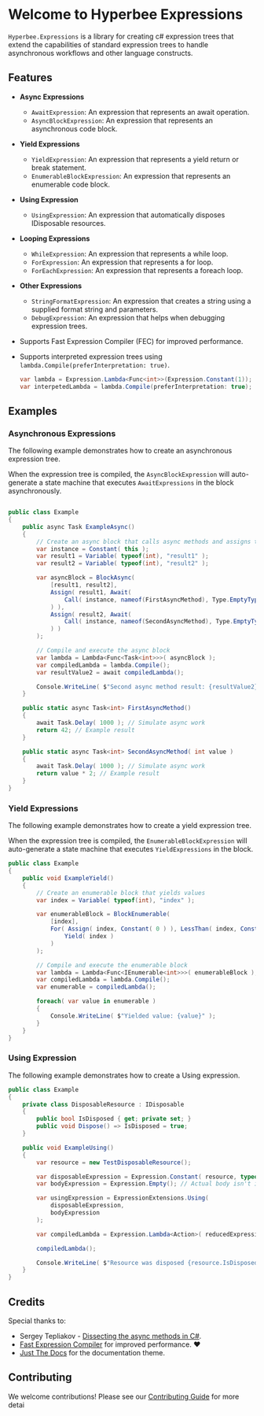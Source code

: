 ﻿# Welcome to Hyperbee Expressions

`Hyperbee.Expressions` is a library for creating c# expression trees that extend the capabilities of standard expression 
trees to handle asynchronous workflows and other language constructs.

## Features

* **Async Expressions**
    * `AwaitExpression`: An expression that represents an await operation.
    * `AsyncBlockExpression`: An expression that represents an asynchronous code block.

* **Yield Expressions**
    * `YieldExpression`: An expression that represents a yield return or break statement.
    * `EnumerableBlockExpression`: An expression that represents an enumerable code block.

* **Using Expression**
    * `UsingExpression`: An expression that automatically disposes IDisposable resources.

* **Looping Expressions**
    * `WhileExpression`: An expression that represents a while loop.
    * `ForExpression`: An expression that represents a for loop.
    * `ForEachExpression`: An expression that represents a foreach loop.

* **Other Expressions**
    * `StringFormatExpression`: An expression that creates a string using a supplied format string and parameters.
    * `DebugExpression`: An expression that helps when debugging expression trees.

* Supports Fast Expression Compiler (FEC) for improved performance.

* Supports interpreted expression trees using `lambda.Compile(preferInterpretation: true)`. 
    ```csharp
    var lambda = Expression.Lambda<Func<int>>(Expression.Constant(1));
    var interpetedLambda = lambda.Compile(preferInterpretation: true);
    ```

## Examples

### Asynchronous Expressions

The following example demonstrates how to create an asynchronous expression tree.

When the expression tree is compiled, the `AsyncBlockExpression` will auto-generate a state machine that executes 
`AwaitExpressions` in the block asynchronously.

```csharp

public class Example
{
    public async Task ExampleAsync()
    {
        // Create an async block that calls async methods and assigns their results
        var instance = Constant( this );
        var result1 = Variable( typeof(int), "result1" );
        var result2 = Variable( typeof(int), "result2" );

        var asyncBlock = BlockAsync(
            [result1, result2],
            Assign( result1, Await(
                Call( instance, nameof(FirstAsyncMethod), Type.EmptyTypes )
            ) ),
            Assign( result2, Await(
                Call( instance, nameof(SecondAsyncMethod), Type.EmptyTypes, result1 )
            ) )
        );

        // Compile and execute the async block
        var lambda = Lambda<Func<Task<int>>>( asyncBlock );
        var compiledLambda = lambda.Compile();
        var resultValue2 = await compiledLambda();

        Console.WriteLine( $"Second async method result: {resultValue2}" );
    }

    public static async Task<int> FirstAsyncMethod()
    {
        await Task.Delay( 1000 ); // Simulate async work
        return 42; // Example result
    }

    public static async Task<int> SecondAsyncMethod( int value )
    {
        await Task.Delay( 1000 ); // Simulate async work
        return value * 2; // Example result
    }
}
```

### Yield Expressions

The following example demonstrates how to create a yield expression tree.

When the expression tree is compiled, the `EnumerableBlockExpression` will auto-generate a state machine that executes
`YieldExpressions` in the block.

```csharp
public class Example
{
    public void ExampleYield()
    {
        // Create an enumerable block that yields values
        var index = Variable( typeof(int), "index" );

        var enumerableBlock = BlockEnumerable(
            [index],
            For( Assign( index, Constant( 0 ) ), LessThan( index, Constant( 10 ) ), PostIncrementAssign( index ),
                Yield( index )
            )
        );

        // Compile and execute the enumerable block
        var lambda = Lambda<Func<IEnumerable<int>>>( enumerableBlock );
        var compiledLambda = lambda.Compile();
        var enumerable = compiledLambda();

        foreach( var value in enumerable )
        {
            Console.WriteLine( $"Yielded value: {value}" );
        }
    }
}
```

### Using Expression

The following example demonstrates how to create a Using expression.

```csharp
public class Example
{
    private class DisposableResource : IDisposable
    {
        public bool IsDisposed { get; private set; }
        public void Dispose() => IsDisposed = true;
    }

    public void ExampleUsing()
    {
        var resource = new TestDisposableResource();

        var disposableExpression = Expression.Constant( resource, typeof( TestDisposableResource ) );
        var bodyExpression = Expression.Empty(); // Actual body isn't important

        var usingExpression = ExpressionExtensions.Using( 
            disposableExpression, 
            bodyExpression 
        );

        var compiledLambda = Expression.Lambda<Action>( reducedExpression ).Compile();

        compiledLambda();

        Console.WriteLine( $"Resource was disposed {resource.IsDisposed}." );
    }
}
```

## Credits

Special thanks to:

- Sergey Tepliakov - [Dissecting the async methods in C#](https://devblogs.microsoft.com/premier-developer/dissecting-the-async-methods-in-c/).
- [Fast Expression Compiler](https://github.com/dadhi/FastExpressionCompiler) for improved performance. :heart:
- [Just The Docs](https://github.com/just-the-docs/just-the-docs) for the documentation theme.

## Contributing

We welcome contributions! Please see our [Contributing Guide](https://github.com/Stillpoint-Software/.github/blob/main/.github/CONTRIBUTING.md) 
for more detai